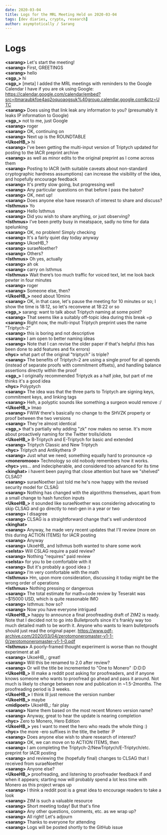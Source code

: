 ```yaml
---
date: 2020-03-04
title: Logs for the MRL Meeting Held on 2020-03-04
tags: [dev diaries, crypto, research]
author: asymptotically / Sarang
---
```


# Logs

**\<sarang\>** Let's start the meeting!  
**\<sarang\>** First, GREETINGS  
**\<sarang\>** hello  
**\<sgp\_\>** hi  
**\<sgp\_\>** [meta] I added the MRL meetings with reminders to the Google Calendar I have if you are ok using Google: https://calendar.google.com/calendar/embed?src=itmaraubkfoe4aq2oquoaogsuk%40group.calendar.google.com&ctz=UTC  
**\<sarang\>** Does using that link leak any information to you? (presumably it leaks IP information to Google)  
**\<sgp\_\>** not to me, just Google  
**\<sarang\>** roger  
**\<sarang\>** OK, continuing on  
**\<sarang\>** Next up is the ROUNDTABLE  
**\<UkoeHB\_\>** hi  
**\<sarang\>** I've been getting the multi-input version of Triptych updated for posting to the IACR preprint archive  
**\<sarang\>** as well as minor edits to the original preprint as I come across them  
**\<sarang\>** Posting to IACR (with suitable caveats about non-standard cryptographic hardness assumptions) can increase the visibility of the idea, and hopefully encourage feedback  
**\<sarang\>** It's pretty slow going, but progressing well  
**\<sarang\>** Any particular questions on that before I pass the baton?  
**\<sarang\>** OK, next up!  
**\<sarang\>** Does anyone else have research of interest to share and discuss?  
**\<Isthmus\>** Yo  
**\<sarang\>** Hello Isthmus  
**\<sarang\>** Did you wish to share anything, or just observing?  
**\<Isthmus\>** I’ve been pretty busy in meatspace, sadly no time for data spelunking  
**\<sarang\>** OK, no problem! Simply checking  
**\<sarang\>** It's a fairly quiet day today anyway  
**\<sarang\>** UkoeHB\_?  
**\<sarang\>** suraeNoether?  
**\<sarang\>** Others?  
**\<Isthmus\>** Oh yes, actually  
**\<sarang\>** ah ok  
**\<sarang\>** carry on Isthmus  
**\<Isthmus\>** Wait there’s too much traffic for voiced text, let me look back pewter in four minutes  
**\<sarang\>** roger  
**\<sarang\>** Someone else, then?  
**\<UkoeHB\_\>** need about 10mins  
**\<sarang\>** OK, in that case, let's pause the meeting for 10 minutes or so; I show the time is 18:12, so let's reconvene at 18:22 or so  
**\<sgp\_\>** sarang: want to talk about Triptych naming at some point?  
**\<sarang\>** That seems like a suitably off-topic idea during this break =p  
**\<sarang\>** Right now, the multi-input Triptych preprint uses the name "Triptych-2"  
**\<sarang\>** this is boring and not descriptive  
**\<sarang\>** I am open to better naming ideas  
**\<sarang\>** Note that I can revise the older paper if that's helpful (this has been done to add features and fix errors)  
**\<hyc\>** what part of the original "triptych" is triple?  
**\<sarang\>** The benefits of Triptych-2 are using a single proof for all spends (instead of separate proofs with commitment offsets), and handling balance assertions directly within the proof  
**\<sgp\_\>** I originally recommended Triptyzk as a half joke, but part of me thinks it's a good idea  
**\<hyc\>** Polyptych  
**\<sarang\>** The idea was that the three parts to Triptych are signing keys, commitment keys, and linking tags  
**\<sarang\>** Heh, a polyptic sounds like something a surgeon would remove :/  
**\<UkoeHB\_\>** lmao  
**\<sarang\>** FWIW there's basically no change to the SHVZK property or proof between the two versions  
**\<sarang\>** They're almost identical  
**\<sgp\_\>** that's partially why adding "zk" now makes no sense. It's more about proactively naming for the Twitter trolls/idiots  
**\<UkoeHB\_\>** B-Triptych and E-Triptych for basic and extended   
**\<sarang\>** Triptych Classic and New Triptych  
**\<hyc\>** Triptych and Antikythera :P  
**\<sarang\>** Just what we need; something equally hard to pronounce =p  
**\<moneromooo\>** Technology so old nobody remembers how it works.  
**\<hyc\>** yes... and indecipherable, and considered too advanced for its time  
**\<kinghat\>** i havent been paying that close attention but have we "shelved" CLSAG?  
**\<sarang\>** suraeNoether just told me he's now happy with the revised security model for CLSAG  
**\<sarang\>** Nothing has changed with the algorithms themselves, apart from a small change to hash function inputs  
**\<UkoeHB\_\>** it sounded like suraeNoether was considering advocating to skip CLSAG and go directly to next-gen in a year or two  
**\<sarang\>** I disagree  
**\<sarang\>** CLSAG is a straightforward change that's well understood  
**\<kinghat\>**   
**\<sarang\>** Anyway, he made very recent updates that I'll review (more on this during ACTION ITEMS) for IACR posting  
**\<sarang\>** Anyway  
**\<sarang\>** UkoeHB\_ and Isthmus both wanted to share some work  
**\<selsta\>** Will CSLAG require a paid review?  
**\<sarang\>** Nothing "requires" paid review  
**\<selsta\>** for you to be comfortable with it  
**\<sarang\>** But it's probably a good idea :)  
**\<sarang\>** I'm very comfortable with the math  
**\<Isthmus\>** Hm, upon more consideration, discussing it today might be the wrong order of operations  
**\<Isthmus\>** Nothing pressing or dangerous  
**\<sarang\>** The total estimate for math+code review by Teserakt was ~$15000 USD, which is quite reasonable IMO  
**\<sarang\>** Isthmus: how so?  
**\<sarang\>** Now you have everyone intrigued  
**\<UkoeHB\_\>** happy to announce a final proofreading draft of ZtM2 is ready. Note that I decided not to go into Bulletproofs since it's frankly way too much detailed math to be worth it. Anyone who wants to learn bulletproofs should just read the original paper. https://www.pdf-archive.com/2020/03/04/zerotomoneromaster-v1-1-0/zerotomoneromaster-v1-1-0.pdf  
**\<Isthmus\>** A poorly-framed thought experiment is worse than no thought experiment at all   
**\<sarang\>** UkoeHB\_: great!  
**\<sarang\>** Will this be renamed to 2.0 after review?  
**\<sarang\>** Or will the title be incremented to "One to Monero" :D:D:D  
**\<UkoeHB\_\>** Ill make a reddit post asking for proofreaders, and if anyone knows someone who wants to proofread go ahead and pass it around. Not much is likely to change between now and publication in ~1.5-2months. The proofreading period is 3 weeks.  
**\<UkoeHB\_\>** I think Ill just remove the version number  
**\<UkoeHB\_\>** maybe  
**\<midipoet\>** UkoeHB\_: fair play  
**\<sarang\>** Name them based on the most recent Monero version name?  
**\<sarang\>** Anyway, great to hear the update is nearing completion  
**\<hyc\>** Zero to Monero, Hero Edition  
**\<UkoeHB\_\>** yes I want to meet the hero who reads the whole thing :)  
**\<hyc\>** the more -ero suffixes in the title, the better :P  
**\<sarang\>** Does anyone else wish to share research of interest?  
**\<sarang\>** OK, we can move on to ACTION ITEMS, then  
**\<sarang\>** I am completing the Triptych-2/NewTriptych/E-Triptych/etc. preprint for IACR posting  
**\<sarang\>** and reviewing the (hopefully final) changes to CLSAG that I received from suraeNoether  
**\<sarang\>** Anyone else?  
**\<UkoeHB\_\>** proofreading, and listening to proofreader feedback if and when it appears; starting now will probably spend a lot less time with Monero as this project wraps up  
**\<sarang\>** I think a reddit post is a great idea to encourage readers to take a look  
**\<sarang\>** ZtM is such a valuable resource  
**\<sarang\>** Short meeting today! But that's fine  
**\<sarang\>** Any other questions, comments, etc. as we wrap up?  
**\<sarang\>** All right! Let's adjourn  
**\<sarang\>** Thanks to everyone for attending  
**\<sarang\>** Logs will be posted shortly to the GitHub issue  
